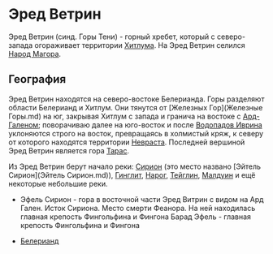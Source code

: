 # Эред Ветрин

Эред Ветрин (синд. Горы Тени) - горный хребет, который с северо-запада огораживает
территории [Хитлума](Хитлум.md). На Эред Ветрин селился
[Народ Магора](Народы/марахлинги.md).

## География

Эред Ветрин находятся на северо-востоке Белерианда. Горы разделяют области
Белерианд и Хитлум. Они тянутся от [Железных Гор](Железные Горы.md) на юг,
закрывая Хитлум с запада и гранича на востоке с [Ард-Галеном](Ард-Гален.md);
поворачиваю далее на юго-восток и после
[Водопадов Иврина](Водопады%20Иврина.md) уклоняются строго на восток,
превращаясь в холмистый кряж, к северу от которого находятся территории
[Невраста](Невраст.md). Последней вершиной Эред Ветрин является гора
[Тарас](Тарас.md).

Из Эред Ветрин берут начало реки: [Сирион](Сирион.md) (это место названо
[Эйтель Сирион](Эйтель Сирион.md)), [Гинглит](Гинглит.md), [Нарог](Нарог.md),
[Тейглин](Тейглин.md), [Малдуин](Малдуин.md) и ещё некоторые небольшие реки.

*   Эфель Сирион - гора в восточной части Эред Витрин с видом на Ард
    Гален. Исток Сириона. Место смерти Феанора. На ней находилась
    главная крепость Фингольфина и Фингона
    Барад Эфель - главная крепость Фингольфина и Фингона


*   [Белерианд](index.md)
